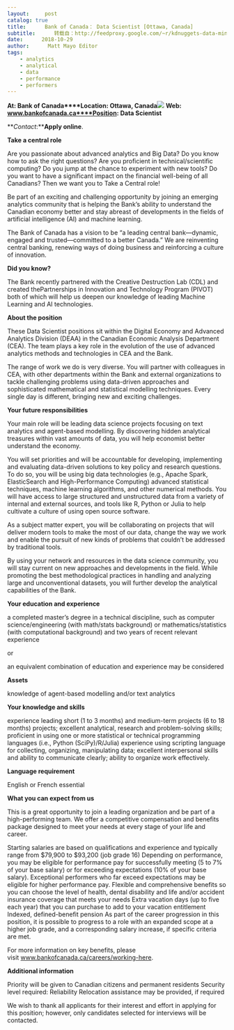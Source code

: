 ```yaml
---
layout:     post
catalog: true
title:      Bank of Canada： Data Scientist [Ottawa, Canada]
subtitle:      转载自：http://feedproxy.google.com/~r/kdnuggets-data-mining-analytics/~3/Rjt6NL2osB8/10-29-bank-canada-data-scientist.html
date:      2018-10-29
author:      Matt Mayo Editor
tags:
    - analytics
    - analytical
    - data
    - performance
    - performers
---
```


**At: Bank of Canada****Location: Ottawa, Canada**![](https://www.bankofcanada.ca/wp-content/themes/ews-build/img/boc-logo-en.png)
**Web: www.bankofcanada.ca****Position: Data Scientist**

**_Contact_:****Apply online**.

**Take a central role**

Are you passionate about advanced analytics and Big Data? Do you know how to ask the right questions? Are you proficient in technical/scientific computing? Do you jump at the chance to experiment with new tools? Do you want to have a significant impact on the financial well-being of all Canadians? Then we want you to Take a Central role!

Be part of an exciting and challenging opportunity by joining an emerging analytics community that is helping the Bank’s ability to understand the Canadian economy better and stay abreast of developments in the fields of artificial intelligence (AI) and machine learning.

The Bank of Canada has a vision to be “a leading central bank—dynamic, engaged and trusted—committed to a better Canada.” We are reinventing central banking, renewing ways of doing business and reinforcing a culture of innovation.

**Did you know?**

The Bank recently partnered with the Creative Destruction Lab (CDL) and created thePartnerships in Innovation and Technology Program (PIVOT) both of which will help us deepen our knowledge of leading Machine Learning and AI technologies.

**About the position**

These Data Scientist positions sit within the Digital Economy and Advanced Analytics Division (DEAA) in the Canadian Economic Analysis Department (CEA). The team plays a key role in the evolution of the use of advanced analytics methods and technologies in CEA and the Bank.

The range of work we do is very diverse. You will partner with colleagues in CEA, with other departments within the Bank and external organizations to tackle challenging problems using data-driven approaches and sophisticated mathematical and statistical modelling techniques. Every single day is different, bringing new and exciting challenges.

**Your future responsibilities**

Your main role will be leading data science projects focusing on text analytics and agent-based modelling. By discovering hidden analytical treasures within vast amounts of data, you will help economist better understand the economy.

You will set priorities and will be accountable for developing, implementing and evaluating data-driven solutions to key policy and research questions. To do so, you will be using big data technologies (e.g., Apache Spark, ElasticSearch and High-Performance Computing) advanced statistical techniques, machine learning algorithms, and other numerical methods. You will have access to large structured and unstructured data from a variety of internal and external sources, and tools like R, Python or Julia to help cultivate a culture of using open source software.

As a subject matter expert, you will be collaborating on projects that will deliver modern tools to make the most of our data, change the way we work and enable the pursuit of new kinds of problems that couldn’t be addressed by traditional tools.

By using your network and resources in the data science community, you will stay current on new approaches and developments in the field. While promoting the best methodological practices in handling and analyzing large and unconventional datasets, you will further develop the analytical capabilities of the Bank.

**Your education and experience**

a completed master’s degree in a technical discipline, such as computer science/engineering (with math/stats background) or mathematics/statistics (with computational background) and two years of recent relevant experience

or

an equivalent combination of education and experience may be considered

**Assets**

knowledge of agent-based modelling and/or text analytics

**Your knowledge and skills**

experience leading short (1 to 3 months) and medium-term projects (6 to 18 months) projects;
excellent analytical, research and problem-solving skills;
proficient in using one or more statistical or technical programming languages (i.e., Python (SciPy)/R/Julia)
experience using scripting language for collecting, organizing, manipulating data;
excellent interpersonal skills and ability to communicate clearly;
ability to organize work effectively.

**Language requirement**

English or French essential

**What you can expect from us**

This is a great opportunity to join a leading organization and be part of a high-performing team. We offer a competitive compensation and benefits package designed to meet your needs at every stage of your life and career.

Starting salaries are based on qualifications and experience and typically range from $79,900 to $93,200 (job grade 16)
Depending on performance, you may be eligible for performance pay for successfully meeting (5 to 7% of your base salary) or for exceeding expectations (10% of your base salary). Exceptional performers who far exceed expectations may be eligible for higher performance pay.
Flexible and comprehensive benefits so you can choose the level of health, dental disability and life and/or accident insurance coverage that meets your needs
Extra vacation days (up to five each year) that you can purchase to add to your vacation entitlement
Indexed, defined-benefit pension
As part of the career progression in this position, it is possible to progress to a role with an expanded scope at a higher job grade, and a corresponding salary increase, if specific criteria are met.

For more information on key benefits, please visit www.bankofcanada.ca/careers/working-here.

**Additional information**

Priority will be given to Canadian citizens and permanent residents
Security level required: Reliability
Relocation assistance may be provided, if required

We wish to thank all applicants for their interest and effort in applying for this position; however, only candidates selected for interviews will be contacted.
